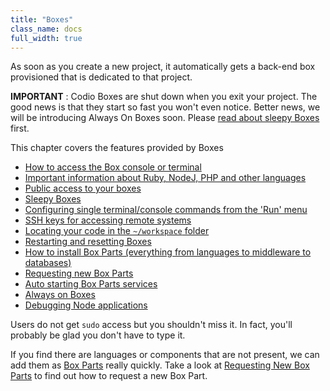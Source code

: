 ```yaml
---
title: "Boxes"
class_name: docs
full_width: true
---
```


As soon as you create a new project, it automatically gets a back-end box provisioned that is dedicated to that project.

**IMPORTANT** : Codio Boxes are shut down when you exit your project. The good news is that they start so fast you won't even notice. Better news, we will be introducing Always On Boxes soon. Please [read about sleepy Boxes](/docs/boxes/sleep) first.

This chapter covers the features provided by Boxes

- [How to access the Box console or terminal](/docs/boxes/terminal)
- [Important information about Ruby, NodeJ, PHP and other languages](/docs/boxes/specifics)
- [Public access to your boxes](/docs/boxes/ext-access)
- [Sleepy Boxes](/docs/boxes/sleep)
- [Configuring single terminal/console commands from the 'Run' menu](/docs/boxes/run)
- [SSH keys for accessing remote systems](/docs/boxes/ssh)
- [Locating your code in the `~/workspace` folder](/docs/boxes/workspace)
- [Restarting and resetting Boxes](/docs/boxes/restart-reset)
- [How to install Box Parts (everything from languages to middleware to databases)](/docs/boxes/box-parts)
- [Requesting new Box Parts](/docs/boxes/request-language)
- [Auto starting Box Parts services](/docs/boxes/startup)
- [Always on Boxes](/docs/boxes/always-on)
- [Debugging Node applications](/docs/boxes/node-debugger)

Users do not get `sudo` access but you shouldn't miss it. In fact, you'll probably be glad you don't have to type it.

If you find there are languages or components that are not present, we can add them as [Box Parts](/docs/boxes/box-parts) really quickly. Take a look at [Requesting New Box Parts](/docs/boxes/request-language) to find out how to request a new Box Part.
